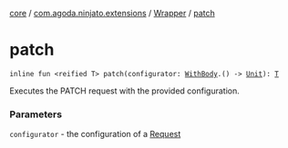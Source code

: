 [core](../../index.md) / [com.agoda.ninjato.extensions](../index.md) / [Wrapper](index.md) / [patch](./patch.md)

# patch

`inline fun <reified T> patch(configurator: `[`WithBody`](../../com.agoda.ninjato.http/-request/-configurator/-with-body/index.md)`.() -> `[`Unit`](https://kotlinlang.org/api/latest/jvm/stdlib/kotlin/-unit/index.html)`): `[`T`](patch.md#T)

Executes the PATCH request with the provided configuration.

### Parameters

`configurator` - the configuration of a [Request](../../com.agoda.ninjato.http/-request/index.md)